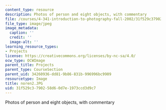 ```yaml
---
content_type: resource
description: Photos of person and eight objects, with commentary
file: /courses/4-341-introduction-to-photography-fall-2002/31f529c3790258d60d7e1973ccd3d9c7_noren2.JPG
file_type: image/jpeg
image_metadata:
  caption: ''
  credit: ''
  image-alt: ''
learning_resource_types:
- Projects
license: https://creativecommons.org/licenses/by-nc-sa/4.0/
ocw_type: OCWImage
parent_title: Projects
parent_type: CourseSection
parent_uid: 34260936-dd81-9b86-831b-996996bc9909
resourcetype: Image
title: noren2.JPG
uid: 31f529c3-7902-58d6-0d7e-1973ccd3d9c7
---
```

Photos of person and eight objects, with commentary